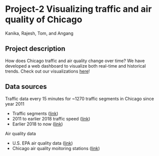 # Project-2 Visualizing traffic and air quality of Chicago

Kanika, Rajesh, Tom, and Angang

## Project description

How does Chicago traffic and air quality change over time? We have developed a web dashboard to visualize both real-time and historical trends. Check out our visualizations [here](https://project-2-rk.herokuapp.com/)!

## Data sources

Traffic data every 15 minutes for ~1270 traffic segments in Chicago since year 2011

- Traffic segments ([link](https://data.cityofchicago.org/Transportation/Chicago-Traffic-Tracker-Congestion-Estimates-by-Se/n4j6-wkkf))
- 2011 to earlier 2018 traffic speed ([link](https://data.cityofchicago.org/Transportation/Chicago-Traffic-Tracker-Historical-Congestion-Esti/77hq-huss))
- Earlier 2018 to now ([link](https://data.cityofchicago.org/Transportation/Chicago-Traffic-Tracker-Historical-Congestion-Esti/sxs8-h27x))

Air quality data

- U.S. EPA air quality data ([link](https://aqs.epa.gov/aqsweb/documents/ramltohtml.html#rawData_get))
- Chicago air quality moitoring stations ([link](http://aqicn.org/city/usa/illinois/chi_com/))

